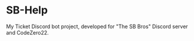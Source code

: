 # SB-Help
My Ticket Discord bot project, developed for "The SB Bros" Discord server and CodeZero22.
